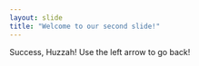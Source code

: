 ```yaml
---
layout: slide
title: "Welcome to our second slide!"
---
```

Success, Huzzah!
Use the left arrow to go back!
